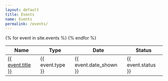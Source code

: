 ```yaml
---
layout: default
title: Events
name: Events
permalink: /events/
---
```


<div class="table-responsive">
	<table class="table table-bordered table-hover"> 
		<thead class="thead-light">
			<tr>
				<th> Name </th>
				<th> Type </th>
				<th> Date </th>
				<th> Status </th>
			</tr>
		</thead>
		<tbody>
			{% for event in site.events %}
			<tr> 
				<td scope="row" >
					<a href="{{ event.url }}">
						{{ event.title }}
					</a>
				</td>
				<td> 
					{{ event.type }}
				</td>
				<td>
					{{ event.date_shown }}
				</td>
				<td>
					{{ event.status }}
				</td>
			</tr>
			{% endfor %}
		</tbody>
	</table>
</div>